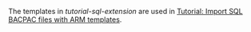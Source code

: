 The templates in _tutorial-sql-extension_ are used in [Tutorial: Import SQL BACPAC files with ARM templates](https://docs.microsoft.com/azure/azure-resource-manager/templates/template-tutorial-deploy-sql-extensions-bacpac).
